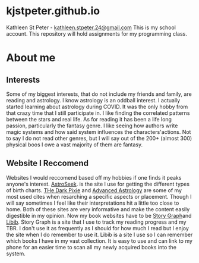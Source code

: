 # kjstpeter.github.io
Kathleen St Peter - kathleen.stpeter.24@gmail.com
This is my school account.
This repository will hold assignments for my programming class.


# About me
## Interests
Some of my biggest interests, that do not include my friends and family, are reading and astrology. I know astrology is an oddball interest. 
I actually started learning about astrology during COVID. It was the only hobby from that crazy time that I still participate in. I like finding the
correlated patterns between the stars and real life. As for reading it has been a life long passion, particularly the fantasy genre. I like 
seeing how authors write magic systems and how said system influences the characters'actions. Not to say I do not read other genres, but I will say 
out of the 200+ (almost 300) physical boos I owe a vast majority of them are fantasy.

## Website I Reccomend
Websites I would reccomend based off my hobbies if one finds it peaks anyone's interest. 
[AstroSeek](https://www.astro-seek.com). is the site I use for getting the different types of birth charts.
[THe Dark Pixie](https://www.thedarkpixieastrology.com) and [Advanced Astrology](https://advanced-astrology.com) are some of my most used cites when 
resarching a specific aspects or placement. Though I will say sometimes I feel like their interpretations hit a little too close to home. Both of these 
sites are very informative and make the content easily digestible in my opinion.
Now my book websites have to be [Story Graph](https://thestorygraph.com)and [Libib](https://www.libib.com).
Story Graph is a site that I use to track my reading progress and my TBR. I don't use it as frequently as I should for how much I read but I enjoy
the site when I do remember to use it. Libib is a site I use so I can remember which books I have in my vast collection. It is easy to use and can 
link to my phone for an easier time to scan all my newly acquired books into the system. 




